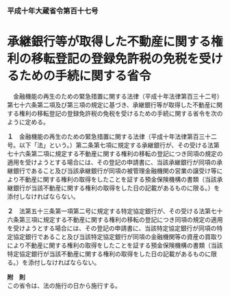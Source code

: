### 平成十年大蔵省令第百十七号  
# 承継銀行等が取得した不動産に関する権利の移転登記の登録免許税の免税を受けるための手続に関する省令  
　金融機能の再生のための緊急措置に関する法律（平成十年法律第百三十二号）第七十六条第二項及び第三項の規定に基づき、承継銀行等が取得した不動産に関する権利の移転登記の登録免許税の免税を受けるための手続に関する省令を次のように定める。  
  
**１**　金融機能の再生のための緊急措置に関する法律（平成十年法律第百三十二号。以下「法」という。）第二条第七項に規定する承継銀行が、その受ける法第七十六条第二項に規定する不動産に関する権利の移転の登記につき同項の規定の適用を受けようとする場合には、その登記の申請書に、当該承継銀行が同項の承継銀行であること及び当該承継銀行が同項の被管理金融機関の営業の譲受け等により不動産に関する権利の取得をしたことを証する預金保険機構の書類（当該承継銀行が当該不動産に関する権利の取得をした日の記載があるものに限る。）を添付しなければならない。  
  
**２**　法第五十三条第一項第二号に規定する特定協定銀行が、その受ける法第七十六条第三項に規定する不動産に関する権利の移転の登記につき同項の規定の適用を受けようとする場合には、その登記の申請書に、当該特定協定銀行が同項の特定協定銀行であること及び当該特定協定銀行が同項の金融機関等の資産の買取りにより不動産に関する権利の取得をしたことを証する預金保険機構の書類（当該特定協定銀行が当該不動産に関する権利の取得をした日の記載があるものに限る。）を添付しなければならない。  
  
**附　則**  
この省令は、法の施行の日から施行する。  
  
